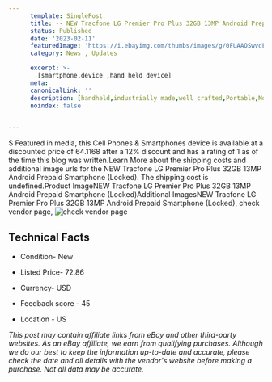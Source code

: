 ```yaml
---
      template: SinglePost
      title: -- NEW Tracfone LG Premier Pro Plus 32GB 13MP Android Prepaid Smartphone (Locked)
      status: Published
      date: '2023-02-11'
      featuredImage: 'https://i.ebayimg.com/thumbs/images/g/0FUAAOSwvdFj4yES/s-l225.jpg'
      category: News , Updates

      excerpt: >-
        [smartphone,device ,hand held device]
      meta:
      canonicalLink: ''
      description: [handheld,industrially made,well crafted,Portable,Mobile,Compact,Convenient,Lightweight,Maneuverable,Man-portable,Miniature,Carriable,Hand-held,Light,Holdable,Transportable,Mobile device,Pocket-sized,On-the-go,Wireless,Cordless,Compact size,Convenient size, smartphone,device ,hand held device]
      noindex: false

        
---
```

$
    Featured in media, this Cell Phones & Smartphones device is available at a discounted price of 64.1168 after a 12% discount and has a rating of 1 as of the time this blog was written.Learn More about the shipping costs and additional image urls for the NEW Tracfone LG Premier Pro Plus 32GB 13MP Android Prepaid Smartphone (Locked). The shipping cost is undefined.Product ImageNEW Tracfone LG Premier Pro Plus 32GB 13MP Android Prepaid Smartphone (Locked)Additional ImagesNEW Tracfone LG Premier Pro Plus 32GB 13MP Android Prepaid Smartphone (Locked), check vendor page, ![check vendor page](https://origin-galleryplus.ebayimg.com/ws/web/385400552454_2_0_1/225x225.jpg,https://origin-galleryplus.ebayimg.com/ws/web/385400552454_3_0_1/225x225.jpg,https://origin-galleryplus.ebayimg.com/ws/web/385400552454_4_0_1/225x225.jpg,https://origin-galleryplus.ebayimg.com/ws/web/385400552454_5_0_1/225x225.jpg,https://origin-galleryplus.ebayimg.com/ws/web/385400552454_6_0_1/225x225.jpg,https://origin-galleryplus.ebayimg.com/ws/web/385400552454_7_0_1/225x225.jpg)
    
    

 ## Technical Facts 



     
      

 - Condition- New 


      

 - Listed Price- 72.86 


      

 - Currency- USD 


      

 - Feedback score - 45 


      

 - Location - US 


      
      

 *_This post may contain affiliate links from eBay and other third-party websites. As an eBay affiliate, we earn from qualifying purchases. Although we do our best to keep the information up-to-date and accurate, please check the date and all details with the vendor's website before making a purchase. Not all data may be accurate._*



    
    
    
    
    
